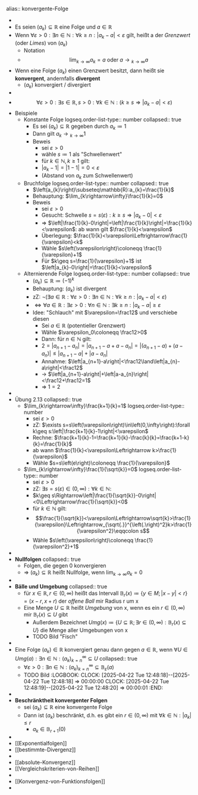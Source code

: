 alias:: konvergente-Folge

-
- Es seien $\left(a_{k}\right)\subseteq\mathbb{R}$ eine Folge und $a\in\mathbb{R}$
- Wenn $\forall\varepsilon>0:\exists n\in\mathbb{N}:\forall k\geq n:\left|a_{k}-a\right|<\varepsilon$ gilt, heißt a der *Grenzwert* (oder *Limes*) von $\left(a_{k}\right)$
	- Notation
	- $$\lim_{k\rightarrow\infty}a_{k}=a\text{ oder }a\longrightarrow{}_{k\rightarrow\infty}a$$
- Wenn eine Folge $\left(a_{k}\right)$ einen Grenzwert besitzt, dann heißt sie **konvergent**, andernfalls **divergent**
	- $\left(a_{k}\right)$ konvergiert / divergiert
-
- $$\forall\varepsilon>0:\exists s\in\mathbb{R},s>0:\forall k\in\mathbb{N}:\left(k\geq s\Rightarrow\left|a_{k}-a\right|<\varepsilon\right)$$
- Beispiele
	- Konstante Folge
	  logseq.order-list-type:: number
	  collapsed:: true
		- Es sei $\left(a_{k}\right)\subseteq\mathbb{R}$ gegeben durch $a_{k}\coloneqq 1$
		- Dann gilt $a_{k}\longrightarrow{}_{k\rightarrow\infty}1$
		- Beweis
			- sei $\varepsilon>0$
			- wähle $s\coloneqq 1$ als "Schwellenwert"
			- für $k\in\mathbb{N},k\geq1$ gilt:
			- $\left|a_{k}-1\right|=\left|1-1\right|=0<\varepsilon$
			- (Abstand von $a_{k}$ zum Schwellenwert)
	- Bruchfolge
	  logseq.order-list-type:: number
	  collapsed:: true
		- $\left(a_{k}\right)\subseteq\mathbb{R}:a_{k}=\frac{1}{k}$
		- Behauptung: $\lim_{k\rightarrow\infty}\frac{1}{k}=0$
		- Beweis
			- sei $\varepsilon>0$
			- Gesucht: Schwelle $s=s\left(\varepsilon\right):k\geq s\Rightarrow\left|a_{k}-0\right|<\varepsilon$
			- => $\left|\frac{1}{k}-0\right|=\left|\frac{1}{k}\right|=\frac{1}{k}<\varepsilon$: ab wann gilt $\frac{1}{k}<\varepsilon$
			- Überlegung: $\frac{1}{k}<\varepsilon\Leftrightarrow\frac{1}{\varepsilon}<k$
			- Wähle $s\left(\varepsilon\right)\coloneqq \frac{1}{\varepsilon}+1$
			- Für $k\geq s=\frac{1}{\varepsilon}+1$ ist $\left|a_{k}-0\right|=\frac{1}{k}<\varepsilon$
	- Alternierende Folge
	  logseq.order-list-type:: number
	  collapsed:: true
		- $\left(a_{k}\right)\subseteq\mathbb{R}\coloneqq \left(-1\right)^{k}$
		- Behauptung: $\left(a_{k}\right)$ ist divergent
		- zZ: $\neg\left(\exists a\in\mathbb{R}:\forall\varepsilon>0:\exists n\in\mathbb{N}:\forall k\geq n:\left|a_{k}-a\right|<\varepsilon\right)$
		- $\Leftrightarrow\forall a\in\mathbb{R}:\exists\varepsilon>0:\forall n\in\mathbb{N}:\exists k\geq n:\left|a_{k}-a\right|\geq\varepsilon$
		- Idee: "Schlauch" mit $\varepsilon=\frac12$ und verschiebe diesen
			- Sei $a\in\mathbb{R}$ (potentieller Grenzwert)
			- Wähle $\varepsilon_0\coloneqq \frac12>0$
			- Dann: für $n\in\mathbb{N}$ gilt:
			- $2=\left|a_{n+1}-a_{n}\right|=\left|a_{n+1}-a+a-a_{n}\right|=\left|\left(a_{n+1}-a\right)+\left(a-a_{n}\right)\right|\leq\left|a_{n+1}-a\right|+\left|a-a_{n}\right|$
			- Annahme: $\left|a_{n+1}-a\right|<\frac12\land\left|a_{n}-a\right|<\frac12$
			- -> $\left|a_{n+1}-a\right|+\left|a-a_{n}\right|<\frac12+\frac12=1$
			- => $1=2$
-
- Übung 2.13
  collapsed:: true
	- $\lim_{k\rightarrow\infty}\frac{k+1}{k}=1$
	  logseq.order-list-type:: number
		- sei $\varepsilon>0$
		- zZ: $\exists s=s\left(\varepsilon\right)\in\left(0,\infty\right):\forall k\geq s:\left|\frac{k+1}{k}-1\right|<\varepsilon$
		- Rechne: $\frac{k+1}{k}-1=\frac{k+1}{k}-\frac{k}{k}=\frac{k+1-k}{k}=\frac{1}{k}$
		- ab wann $\frac{1}{k}<\varepsilon\Leftrightarrow k>\frac{1}{\varepsilon}$
		- Wähle $s=s\left(e\right)\coloneqq \frac{1}{\varepsilon}$
	- $\lim_{k\rightarrow\infty}\frac{1}{\sqrt{k}}=0$
	  logseq.order-list-type:: number
		- sei $\varepsilon>0$
		- zZ: $\exists s=s\left(\varepsilon\right)\in\left(0,\infty\right):\forall k\in\mathbb{N}:$
		- $k\geq s\Rightarrow\left|\frac{1}{\sqrt{k}}-0\right|<0\Leftrightarrow\frac{1}{\sqrt{k}}<0$
		- für $k\in\mathbb{N}$ gilt:
		- $$\frac{1}{\sqrt{k}}<\varepsilon\Leftrightarrow\sqrt{k}>\frac{1}{\varepsilon}\Leftrightarrow_{\sqrt{.}}^{\left(.\right)^2}k>\frac{1}{\varepsilon^2}\eqqcolon s$$
		- Wähle $s\left(\varepsilon\right)\coloneqq \frac{1}{\varepsilon^2}+1$
-
- **Nullfolgen**
  collapsed:: true
	- Folgen, die gegen 0 konvergieren
	- => $\left(a_{k}\right)\subseteq\mathbb{R}$ heißt Nullfolge, wenn $\lim_{k\rightarrow\infty}a_{k}=0$
-
- **Bälle und Umgebung**
  collapsed:: true
	- für $x\in\mathbb{R},r\in\left(0,\infty\right)$ heißt das Intervall $\mathbb{B}_{r}\left(x\right)\coloneqq \left\lbrace y\in M;\left|x-y\right|<r\right\rbrace=\left(x-r,x+r\right)$ der *offene Ball* mir Radius r um x
	- Eine Menge $U\subseteq\mathbb{R}$ heißt *Umgebung* von x, wenn es ein $r\in\left(0,\infty\right)$ mir $\mathbb{B}_{r}\left(x\right)\subseteq U$ gibt
		- Außerdem Bezeichnet $Umg\left(x\right)\coloneqq \left\lbrace U\subseteq\mathbb{R};\exists r\in\left(0,\infty\right):\mathbb{B}_{r}\left(x\right)\subseteq U\right\rbrace$ die Menge aller Umgebungen von x
		- TODO Bild "Fisch"
-
- Eine Folge $\left(a_{k}\right)\in\mathbb{R}$ konvergiert genau dann gegen $a\in\mathbb{R}$, wenn $\forall U\in Umg\left(a\right):\exists n\in\mathbb{N}:\left(a_{k}\right)_{k=n}^{\infty}\subseteq U$
  collapsed:: true
	- $\forall\varepsilon>0:\exists n\in\mathbb{N}:\left(a_{k}\right)_{k=n}^{\infty}\subseteq\mathbb{B}_{\varepsilon}\left(a\right)$
	- TODO Bild
	  :LOGBOOK:
	  CLOCK: [2025-04-22 Tue 12:48:18]--[2025-04-22 Tue 12:48:18] =>  00:00:00
	  CLOCK: [2025-04-22 Tue 12:48:19]--[2025-04-22 Tue 12:48:20] =>  00:00:01
	  :END:
-
- **Beschränktheit konvergenter Folgen**
	- sei $\left(a_{k}\right)\subseteq\mathbb{R}$ eine konvergente Folge
	- Dann ist $\left(a_{k}\right)$ beschränkt, d.h. es gibt ein $r\in\left(0,\infty\right)$ mit $\forall k\in\mathbb{N}:\left|a_{k}\right|\leq r$
		- $a_{k}\in\mathbb{B}_{r+1}\left(0\right)$
-
- [[Exponentialfolgen]]
- [[bestimmte-Divergenz]]
-
- [[absolute-Konvergenz]]
- [[Vergleichskriterien-von-Reihen]]
-
- [[Konvergenz-von-Funktionsfolgen]]
-